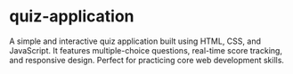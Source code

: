# quiz-application
A simple and interactive quiz application built using HTML, CSS, and JavaScript. It features multiple-choice questions, real-time score tracking, and responsive design. Perfect for practicing core web development skills.
